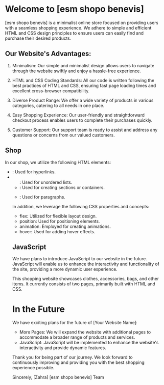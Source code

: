 # Welcome to [esm shopo benevis] 
 
[esm shopo benevis] is a minimalist online store focused on providing users with a seamless shopping experience. We adhere to simple and efficient HTML and CSS design principles to ensure users can easily find and purchase their desired products. 
 
## Our Website's Advantages: 

 
1. Minimalism: Our simple and minimalist design allows users to navigate through the website swiftly and enjoy a hassle-free experience. 
 
2. HTML and CSS Coding Standards: All our code is written following the best practices of HTML and CSS, ensuring fast page loading times and excellent cross-browser compatibility. 
 
3. Diverse Product Range: We offer a wide variety of products in various categories, catering to all needs in one place. 
 
4. Easy Shopping Experience: Our user-friendly and straightforward checkout process enables users to complete their purchases quickly. 
 
5. Customer Support: Our support team is ready to assist and address any questions or concerns from our valued customers. 
 
## Shop 
 
In our shop, we utilize the following HTML elements: 
- <a>: Used for hyperlinks. 
- <ul>: Used for unordered lists. 
- <div>: Used for creating sections or containers. 
- <p>: Used for paragraphs. 
 
In addition, we leverage the following CSS properties and concepts: 
- flex: Utilized for flexible layout design. 
- position: Used for positioning elements. 
- animation: Employed for creating animations. 
- hover: Used for adding hover effects. 
 
## JavaScript 
 
We have plans to introduce JavaScript to our website in the future. JavaScript will enable us to enhance the interactivity and functionality of the site, providing a more dynamic user experience. 
 
This shopping website showcases clothes, accessories, bags, and other items. It currently consists of two pages, primarily built with HTML and CSS. 
 
# In the Future 
 
We have exciting plans for the future of [Your Website Name]: 
- More Pages: We will expand the website with additional pages to accommodate a broader range of products and services. 
- JavaScript: JavaScript will be implemented to enhance the website's interactivity and provide dynamic features. 
 
Thank you for being part of our journey. We look forward to continuously improving and providing you with the best shopping experience possible. 
 
Sincerely, 
[Zahra] 
[esm shopo benevis] Team

